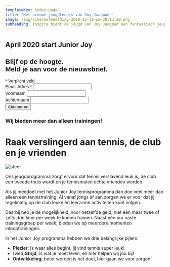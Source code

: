 ```yaml
---
templateKey: index-page
title: 'Het nieuwe jeugdtennis van Joy Jaagpad '
image: /img/schermafbeelding-2019-12-30-om-20.13.20.png
subheading: Inspire biedt de jeugd van Joy Jaagpad een fantastisch jeugdprogramma
---
```

## April 2020 start Junior Joy

<link href="//cdn-images.mailchimp.com/embedcode/classic-10_7.css" rel="stylesheet" type="text/css"> <style type="text/css"> #mc_embed_signup{    margin-bottom: 1.5rem; clear:left; font:14px Helvetica,Arial,sans-serif; } /* Add your own Mailchimp form style overrides in your site stylesheet or in this style block. We recommend moving this block and the preceding CSS link to the HEAD of your HTML file. _/ </style>
<div id="mc_embed_signup">
<form action="https://juniorjoy.us4.list-manage.com/subscribe/post?u=2b4f240fe10a82bc83cdad4f6&id=1bd5b4f914" method="post" id="mc-embedded-subscribe-form" name="mc-embedded-subscribe-form" class="validate" target="_blank" novalidate>
<div id="mc_embed_signup_scroll">
<h2>Blijf op de hoogte. <br>Meld je aan voor de nieuwsbrief.</h2>
<div class="indicates-required"><span class="asterisk">*</span> Verplicht veld</div>
<div class="mc-field-group">
<label for="mce-EMAIL">Email Adres  <span class="asterisk">*</span>
</label>
<input type="email" value="" name="EMAIL" class="required email" id="mce-EMAIL">
</div>
<div class="mc-field-group">
<label for="mce-FNAME">Voornaam </label>
<input type="text" value="" name="FNAME" class="" id="mce-FNAME">
</div>
<div class="mc-field-group">
<label for="mce-LNAME">Achternaam </label>
<input type="text" value="" name="LNAME" class="" id="mce-LNAME">
</div>
<div id="mce-responses" class="clear">
<div class="response" id="mce-error-response" style="display:none"></div>
<div class="response" id="mce-success-response" style="display:none"></div>
</div>    <!-- real people should not fill this in and expect good things - do not remove this or risk form bot signups-->
<div style="position: absolute; left: -5000px;" aria-hidden="true"><input type="text" name="b_2b4f240fe10a82bc83cdad4f6_1bd5b4f914" tabindex="-1" value=""></div>
<div class="clear"><input type="submit" value="Abonneren" name="subscribe" id="mc-embedded-subscribe" class="button"></div>
</div>
</form>
</div>
<script type='text/javascript' src='//s3.amazonaws.com/downloads.mailchimp.com/js/mc-validate.js'></script><script type='text/javascript'>(function($) {window.fnames = new Array(); window.ftypes = new Array();fnames\[0\]='EMAIL';ftypes\[0\]='email';fnames\[1\]='FNAME';ftypes\[1\]='text';fnames\[2\]='LNAME';ftypes\[2\]='text';fnames\[3\]='ADDRESS';ftypes\[3\]='address';fnames\[4\]='PHONE';ftypes\[4\]='phone';fnames\[5\]='BIRTHDAY';ftypes\[5\]='birthday';}(jQuery));var $mcj = jQuery.noConflict(true);</script>

### Wij bieden meer dan alleen trainingen!

# Raak verslingerd aan tennis, de club en je vrienden

![sfeer](/img/whatsapp-image-2018-04-08-at-16.21.48-1-.jpeg)

Ons jeugdprogramma zorgt ervoor dat tennis verslavend leuk is, de club een tweede thuis wordt en je tennismaten echte vrienden worden.  

Als jij meedoet met het Junior Joy tennisprogramma dan doe veel meer dan alleen een tennistraining. Al vanaf jongs af aan zorgen we er voor dat jij regelmatig op de club leuke en leerzame activiteiten kunt volgen. 

Daarbij heb je de mogelijkheid, voor hetzelfde geld, niet één maar twee of zelfs drie keer per week te komen trainen. Naast één uur vaste trainingsgroep per week, bieden we op meerdere momenten inlooptrainingen. 

In het Junior Joy programma hebben we drie belangrijke pijlers:

* **Plezier**;  is waar alles begint, jij vind tennis super leuk! 
* (wed)**Strijd**; is wat je moet leren, en hier helpen wij jou bij! 
* **Ontwikkeling**; beter worden is het doel, hier gaan we voor zorgen!

